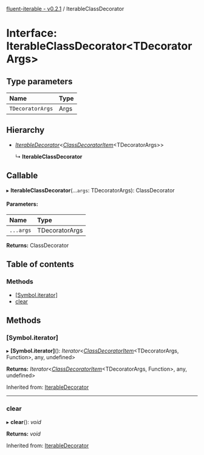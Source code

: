 [fluent-iterable - v0.2.1](../README.md) / IterableClassDecorator

# Interface: IterableClassDecorator<TDecoratorArgs\>

## Type parameters

Name | Type |
:------ | :------ |
`TDecoratorArgs` | Args |

## Hierarchy

* [*IterableDecorator*](iterabledecorator.md)<[*ClassDecoratorItem*](classdecoratoritem.md)<TDecoratorArgs\>\>

  ↳ **IterableClassDecorator**

## Callable

▸ **IterableClassDecorator**(...`args`: TDecoratorArgs): ClassDecorator

#### Parameters:

Name | Type |
:------ | :------ |
`...args` | TDecoratorArgs |

**Returns:** ClassDecorator

## Table of contents

### Methods

- [[Symbol.iterator]](iterableclassdecorator.md#[symbol.iterator])
- [clear](iterableclassdecorator.md#clear)

## Methods

### [Symbol.iterator]

▸ **[Symbol.iterator]**(): *Iterator*<[*ClassDecoratorItem*](classdecoratoritem.md)<TDecoratorArgs, Function\>, any, undefined\>

**Returns:** *Iterator*<[*ClassDecoratorItem*](classdecoratoritem.md)<TDecoratorArgs, Function\>, any, undefined\>

Inherited from: [IterableDecorator](iterabledecorator.md)

___

### clear

▸ **clear**(): *void*

**Returns:** *void*

Inherited from: [IterableDecorator](iterabledecorator.md)

